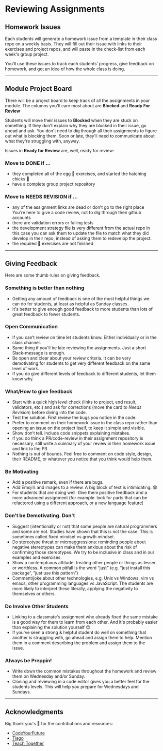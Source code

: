 # Reviewing Assignments

## Homework Issues

Each students will generate a homework issue from a template in their class repo on a weekly basis. They will fill out their issue with links to their exercises and project repos, and will paste in the check-list from each week's group project.

You'll use these issues to track each students' progress, give feedback on homework, and get an idea of how the whole class is doing.

---

## Module Project Board

There will be a project board to keep track of all the assignments in your module.  The columns you'll care most about are __Blocked__ and __Ready For Review__

Students will move their issues to __Blocked__ when they are stuck on something. If they don't explain why they are blocked in their issue, go ahead and ask. You don't need to dig through all their assignments to figure out what is blocking them. Soon or late, they'll need to communicate about what they're struggling with, anyway.

Issues in __Ready for Review__ are, well, ready for review:

### Move to DONE if ...

* they completed all of the egg :egg: exercises, and started the hatching chicks :hatching_chick:
* have a complete group project repository

### Move to NEEDS REVISION if ...

* any of the assignment links are dead or don't go to the right place
You're here to give a code review, not to dig through their github accounts
* there are validation errors or failing tests
* the development strategy file is very different from the actual repo
In this case you can ask them to update the file to match what they did develop in their repo, instead of asking them to redevelop the project.
* the required :egg: exercises are not finished.

---

## Giving Feedback

Here are some thumb rules on giving feedback.

### Something is better than nothing

* Getting any amount of feedback is one of the most helpful things we can do for students, at least as helpful as Sunday classes.
* It's better to give enough good feedback to more students than lots of great feedback to fewer students.

### Open Communication

* If you can’t review on time let students know. Either individually or in the class channel.
* Same thing if you'll be late reviewing the assignments. Just a short Slack-message is enough.
* Be open and clear about your review criteria. It can be very demotivating for students to get very different feedback on the same level of work.
* If you do give different levels of feedback to different students, let them know why.

### What/How to give feedback

* Start with a quick high level check (links to project, end result, validators, etc.) and ask for corrections (move the card to _Needs Revision_) before diving into the code.
* Test the solution. First review the bugs you notice in the code.
* Prefer to comment on their homework issue in the class repo rather than opening an issue on the project itself, to keep it simple and visible.
* Show don’t tell. Include code snippets explaining mistakes.
* If you do think a PR/code-review in their assignment repository is necessary, still write a summary of your review in their homework issue and link to the PR.
* Nothing is out of bounds. Feel free to comment on code style, design, their README, or whatever you notice that you think would help them.

### Be Motivating

* Add a positive remark, even if there are bugs.
* Add Emoji’s and images to a review. A big block of text is intimidating. :fearful:
* For students that are doing well: Give them positive feedback and a more advanced assignment (for example: look for parts that can be refactored using a different approach, or a new language feature)

### Don't be Demotivating. Don't

* Suggest (intentionally or not) that some people are natural programmers and some are not.
Studies have shown that this is not the case. This is sometimes called fixed mindset vs growth mindset.
* Do stereotype threat or microaggressions: reminding people about negative stereotypes can make them anxious about the risk of confirming those stereotypes.
We try to be inclusive in class and in our examples and exercises.
* Show a contemptuous attitude: treating other people or things as lesser or worthless.
A common pitfall is the word “just” (e.g. “just install this package”, ”just use this pattern”)
* Comment/joke about other technologies, e.g. Unix vs Windows, vim vs emacs, other programming languages vs JavaScript.
The students are more likely to interpret these literally, applying the negativity to themselves or others.

### Do Involve Other Students

* Linking to a classmate's assignment who already fixed the same mistake is a good way for them to learn from each other. And it's probably easier than explaining the solution yourself :wink:
* If you've seen a strong & helpful student do well on something that another is struggling with, go ahead and assign them to help.  Mention them in a comment describing the problem and assign them to the issue.

### Always be Preppin!

* Write down the common mistakes throughout the homework and review them on Wednesday and/or Sunday.
* Cloning and reviewing in a code editor gives you a better feel for the students levels. This will help you prepare for Wednesdays and Sundays.

---

## Acknowledgments

Big thank you's :pray: for the contributions and resources:

- [CodeYourFuture](https://teachertraining.codeyourfuture.io/content/motivation-and-demotivation)
- [Tiago](https://github.com/otagi)
- [Teach Together](https://teachtogether.tech)

